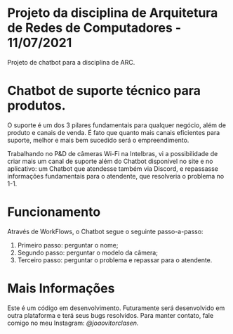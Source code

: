 # Projeto da disciplina de Arquitetura de Redes de Computadores - 11/07/2021
Projeto de chatbot para a disciplina de ARC.

# Chatbot de suporte técnico para produtos.
O suporte é um dos 3 pilares fundamentais para qualquer negócio, além de produto e canais de venda. É fato que quanto mais canais eficientes para suporte, melhor e mais bem sucedido será o empreendimento.

Trabalhando no P&D de câmeras Wi-Fi na Intelbras, vi a possibilidade de criar mais um canal de suporte além do Chatbot disponível no site e no aplicativo: um Chatbot que atendesse também via Discord, e repassasse informações fundamentais para o atendente, que resolveria o problema no 1-1.

# Funcionamento
Através de WorkFlows, o Chatbot segue o seguinte passo-a-passo:

1. Primeiro passo: perguntar o nome;
2. Segundo passo: perguntar o modelo da câmera;
3. Terceiro passo: perguntar o problema e repassar para o atendente.

# Mais Informações
Este é um código em desenvolvimento. Futuramente será desenvolvido em outra plataforma e terá seus bugs resolvidos.
Para manter contato, fale comigo no meu Instagram: *@joaovitorclasen.*
